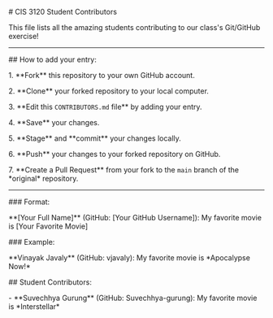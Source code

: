 \# CIS 3120 Student Contributors



This file lists all the amazing students contributing to our class's Git/GitHub exercise!



---



\## How to add your entry:



1\. \*\*Fork\*\* this repository to your own GitHub account.

2\. \*\*Clone\*\* your forked repository to your local computer.

3\. \*\*Edit this `CONTRIBUTORS.md` file\*\* by adding your entry.

4\. \*\*Save\*\* your changes.

5\. \*\*Stage\*\* and \*\*commit\*\* your changes locally.

6\. \*\*Push\*\* your changes to your forked repository on GitHub.

7\. \*\*Create a Pull Request\*\* from your fork to the `main` branch of the \*original\* repository.



---



\### Format:

\*\*\[Your Full Name]\*\* (GitHub: \[Your GitHub Username]): My favorite movie is \[Your Favorite Movie]



\### Example:

\*\*Vinayak Javaly\*\* (GitHub: vjavaly): My favorite movie is \*Apocalypse Now!\*



\## Student Contributors:

<!-- Students: Add your entries below this line! -->



\- \*\*Suvechhya Gurung\*\* (GitHub: Suvechhya-gurung): My favorite movie is \*Interstellar\*



